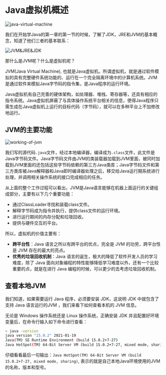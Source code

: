 # Java虚拟机概述

![java-virtual-machine](https://tva1.sinaimg.cn/large/008eGmZEly1gpo8mmyyejj30nm0f1tam.jpg)

我们在开始学Java的第一章的第一节的时候，了解了JDK，JRE和JVM的基本概念，知道了他们三者的基本联系：

![JVM&JRE&JDK](http://ww1.sinaimg.cn/large/af4e9f79gy1fxmn7ms53dj20b1095dip.jpg)

那什么是JVM呢？什么是虚拟机呢？

JVM(Java Virtual Machine), 也就是Java虚拟机。所谓虚拟机，就是通过软件模拟的具有完整硬件系统功能的、运行在一个完全隔离环境中的计算机系统。JVM是通过软件来模拟Java字节码的指令集，是Java程序的运行环境。

Java虚拟机有自己完善的硬体架构，如处理器、堆栈、寄存器等，还具有相应的指令系统。Java虚拟机屏蔽了与具体操作系统平台相关的信息，使得Java程序只需生成在Java虚拟机上运行的目标代码（字节码），就可以在多种平台上不加修改地运行。

## JVM的主要功能

![working-of-jvm](https://tva1.sinaimg.cn/large/008eGmZEly1gpoavfrty1j30ht0c2n0h.jpg)

我们写的源代码`.java`文件，经过本地编译器，编译成为`.class`文件，此文件是Java字节码文件。Java字节码文件由JVM的类装载器加载到JVM里面，被同时加载到JVM里面的还包括这些字节码依赖的第三方Java类库；Java字节码文件和第三方类库被Java解释器和Java即时编译器处理之后，移交给Java运行期系统进行处理，并调用相关操作系统的接口完成相应的任务。

从上面的整个工作过程可以看出，JVM是Java语言能够在机器上面运行的关键组成部分，主要有以下几个重要功能：

* 通过ClassLoader寻找和装载class文件。
* 解释字节码成为指令并执行，提供class文件的运行环境。
* 进行运行期间的内存分配和垃圾回收。
* 提供与硬件交互的平台。

所以，虚拟机的价值主要有：

* **跨平台性**：Java 语言之所以有跨平台的优点，完全是 JVM 的功劳，跨平台性是 JVM 存在的最大的亮点。
* **优秀的垃圾回收机制**：Java 语言的诞生，极大的降低了软件开发人员的学习难度，除了 Java 面向对象编程的特性能够降低学习难度以外，还有一个比较重要的点，就是在进行 Java 编程的时候，可以更少的去考虑垃圾回收机制。

## 查看本地JVM

我们知道，如果需要运行 Java 程序，必须要安装 JDK，这说明 JDK 中就包含了支持 Java 语言运行的JVM ，我们来看下如何查看本机的 JVM 信息。

无论是 Windows 操作系统还是 Linux 操作系统，正确安装 JDK 并且配置好环境变量后，在命令行输入如下命令进行查看：

```bash
~ java -version
java version "15.0.2" 2021-01-19
Java(TM) SE Runtime Environment (build 15.0.2+7-27)
Java HotSpot(TM) 64-Bit Server VM (build 15.0.2+7-27, mixed mode, sharing)
```
仔细看看最后一句输出：`Java HotSpot(TM) 64-Bit Server VM (build 15.0.2+7-27, mixed mode, sharing)`, 表示的就是自己本地Java环境使用的JVM的名称，版本和型号。


